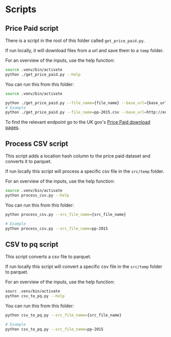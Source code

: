 # Scripts

## Price Paid script
There is a script in the root of this folder called `get_price_paid.py`. 

If run locally, it will download files from a url and save them to a `temp` folder.

For an overview of the inputs, use the help function:

```bash
source .venv/bin/activate
python ./get_price_paid.py --help
```

You can run this from this folder:

```bash
source .venv/bin/activate

python ./get_price_paid.py --file_name={file_name} --base_url={base_url}
# Example
python ./get_price_paid.py --file_name=pp-2015.csv --base_url=http://endpoint.com
```

To find the relevant endpoint go to the UK gov's [Price Paid download pages](https://www.gov.uk/government/statistical-data-sets/price-paid-data-downloads).

## Process CSV script

This script adds a location hash column to the price paid dataset and converts it to parquet.

If run locally this script will process a specific csv file in the `src/temp` folder.

For an overview of the inputs, use the help function:

```bash
source .venv/bin/activate
python process_csv.py --help
```

You can run this from this folder:

```bash
python process_csv.py --src_file_name={src_file_name} 

# Example
python process_csv.py --src_file_name=pp-2015 
```

## CSV to pq script

This script converts a csv file to parquet. 

If run locally this script will convert a specific csv file in the `src/temp` folder to parquet.

For an overview of the inputs, use the help function:

```bash
sourc .venv/bin/activate
python csv_to_pq.py --help
```

You can run this from this folder:

```bash
python csv_to_pq.py --src_file_name={src_file_name} 

# Example
python csv_to_pq.py --src_file_name=pp-2015 
```